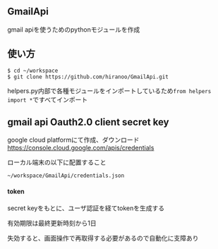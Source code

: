 ## GmailApi
gmail apiを使うためのpythonモジュールを作成

## 使い方
```
$ cd ~/workspace
$ git clone https://github.com/hiranoo/GmailApi.git
```
helpers.py内部で各種モジュールをインポートしているため```from helpers import *```ですべてインポート

## gmail api Oauth2.0 client secret key
google cloud platformにて作成、ダウンロード
https://console.cloud.google.com/apis/credentials

ローカル端末の以下に配置すること

```~/workspace/GmailApi/credentials.json```


#### token
secret keyをもとに、ユーザ認証を経てtokenを生成する

有効期限は最終更新時刻から1日

失効すると、画面操作で再取得する必要があるので自動化に支障あり










